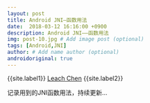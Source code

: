 ```yaml
---
layout: post
title: Android JNI—函数用法
date:  2018-03-12 16:16:00 +0900  
description: Android JNI——函数用法
img: post-10.jpg # Add image post (optional)
tags: [Android,JNI]
author: # Add name author (optional)
androidoriginal: true
---
```


{{site.label1}} <a href="https://github.com/leach-chen/leach-chen.github.io/" target="\_blank">Leach Chen</a> {{site.label2}}

记录用到的JNI函数用法，持续更新...
